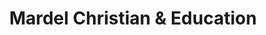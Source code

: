 ---
title: "Mardel Christian & Education"
url: /independence/mardel-christian-and-education/
shop: religion
---